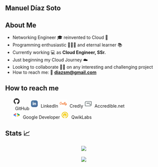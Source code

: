 ## Manuel Díaz Soto  #
## About Me ##

- Networking Engineer 🎓  reinvented to Cloud 💬  
- Programming enthusiastic 👨🏻‍💻  and eternal learner 📚  
- Currently working 💻 as **Cloud Engineer, SSr.**  
- Just beginning my Cloud Journey ☁️  
- Looking to collaborate 👐🏻 on any interesting and challenging project  
- How to reach me: 📨 **diazsm@gmail.com**  

## How to reach me ##

<ul>
    <li style="display:inline-block; vertical-align:middle"><a href="https://github.com/TheRealChamo"><img src="/images/icon-github.png" alt="GitHub" height="25" width="25" style="display:flex; justify-content: center; align-items: center;"></a>&nbsp;&nbsp;<span style="display:inline-block; vertical-align:middle">GitHub</span></li>
    <li style="display:inline-block; vertical-align:middle"><a href="https://www.linkedin.com/in/manueldiazsoto/"><img src="/images/icon-linkedin.png" alt="LinkedIn" height="25" width="25"></a>&nbsp;&nbsp;<span>LinkedIn</span></li>
    <li style="display:inline-block; vertical-align:middle"><a href="https://www.credly.com/users/manuel-ignacio-diaz-soto"><img src="/images/icon-credly.png" alt="Credly" height="25" width="25"></a>&nbsp;&nbsp;<span>Credly</span></li>
    <li style="display:inline-block; vertical-align:middle"><a href="https://www.credential.net/profile/manuelignaciodiazsoto273400/wallet"><img src="/images/icon-accredible.png" alt="Accredible.net" height="25" width="25"></a>&nbsp;&nbsp;<span>Accredible.net</span></li>
    <li style="display:inline-block; vertical-align:middle"><a href="https://g.dev/TheRealChamo"><img src="/images/icon-googledev.png" alt="Google Developer" height="25" width="25"></a>&nbsp;&nbsp;<span>Google Developer</span></li>
    <li style="display:inline-block; vertical-align:middle"><a href="https://www.cloudskillsboost.google/public_profiles/120ef6de-26a5-42d4-93ce-e239968f37ab"><img src="/images/icon-qwiklabs.jpeg" alt="QwikLabs" height="25" width="25"></a>&nbsp;&nbsp;<span>QwikLabs</span></li>
</ul>

## Stats 📈 ##

<p align="center">
    <img align="center" src="https://github-readme-stats.vercel.app/api/?username=thechamo&hide=contribs,prs&show_icons=true&title_color=fff&icon_color=79ff97&text_color=9f9f9f&bg_color=151515"></br></br>
    <img align="center" src="https://github-readme-stats.vercel.app/api/top-langs/?username=thechamo&layout=compact&show_icons=true&title_color=fff&icon_color=79ff97&text_color=9f9f9f&bg_color=151515">
</p>